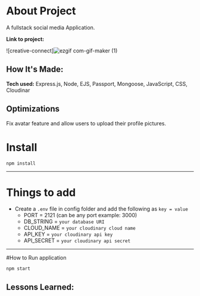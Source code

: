 # About Project
A fullstack social media Application.

**Link to project:** 

![creative-connect]![ezgif com-gif-maker (1)](https://user-images.githubusercontent.com/84820874/194984353-18e150f8-eb3c-4913-ab6b-25f4efc9f6c2.gif)



## How It's Made:

**Tech used:** 
Express.js,
Node,
EJS,
Passport,
Mongoose,
JavaScript,
CSS,
Cloudinar


## Optimizations

Fix avatar feature and allow users to upload their profile pictures.

# Install

`npm install`

---

# Things to add

- Create a `.env` file in config folder and add the following as `key = value`
  - PORT = 2121 (can be any port example: 3000)
  - DB_STRING = `your database URI`
  - CLOUD_NAME = `your cloudinary cloud name`
  - API_KEY = `your cloudinary api key`
  - API_SECRET = `your cloudinary api secret`

---

#How to Run application

`npm start`

## Lessons Learned:








